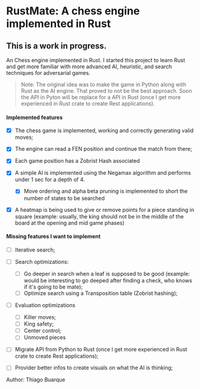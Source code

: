 # RustMate: A chess engine implemented in Rust

## This is a work in progress. 

An Chess engine implemented in Rust. I started this project to learn Rust and get more familiar with more advanced AI, heuristic, and search techniques for adversarial games.

> Note: The original idea was to make the game in Python along with Rust as the AI engine. That proved to not be
the best approach. Soon the API in Pyton will be replace for a API in Rust (once I get more experienced in Rust crate to create Rest applications).

#### Implemented features

- [x] The chess game is implemented, working and correctly generating valid moves;
- [x] The engine can read a FEN position and continue the match from there;
- [x] Each game position has a Zobrist Hash associated
- [x] A simple AI is implemented using the Negamax algorithm and performs under 1 sec for a depth of 4.
  - [x] Move ordering and alpha beta pruning is implemented to short the number of states to be searched
- [x] A heatmap is being used to give or remove points for a piece standing in square (example: usually, the king should not be in the middle of the board at the opening and mid game phases)


#### Missing features I want to implement

- [ ] Iterative search;
- [ ] Search optimizations:
  - [ ] Go deeper in search when a leaf is supposed to be good (example: would be interesting to go deeped after finding a check, who knows if it's going to be mate);
  - [ ] Optimize search using a Transposition table (Zobrist hashing);
- [ ] Evaluation optimizations
  - [ ] Killer moves;
  - [ ] King safety;
  - [ ] Center control;
  - [ ] Unmoved pieces
- [ ] Migrate API from Python to Rust (once I get more experienced in Rust crate to create Rest applications);
- [ ] Provider better infos to create visuals on what the AI is thinking;


Author: Thiago Buarque